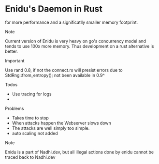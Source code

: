 # Enidu's Daemon in Rust 
for more performance and a significatlly smaller memory footprint. 

>[!NOTE]
>Current version of Enidu is very heavy on go's concurrency model and tends to use 100x more memory. Thus development on a rust alternative is better. 

>[!IMPORTANT]
>Use rand 0.8, if not the connect.rs will presist errors due to StdRng::from_entropy(); not been available in 0.9^


Todos
- Use tracing for logs
- 


Problems
- Takes time to stop
- When attacks happen the Webserver slows down
- The attacks are well simply too simple.
- auto scaling not added


>[!NOTE]
>Enidu is a part of Nadhi.dev, but all illegal actions done by enidu cannot be traced back to Nadhi.dev
